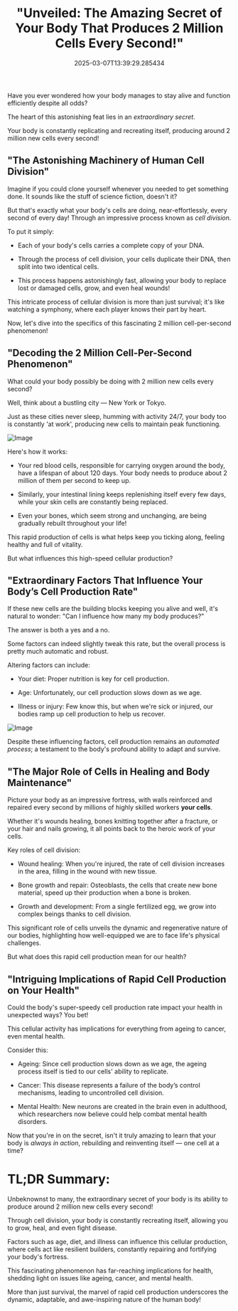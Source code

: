 ﻿---
categories:
- Science
date: '2025-03-07T13:39:29.285434'
draft: false
excerpt: 'Dive into the astonishing secret of your body: producing nearly 2 million
  new cells every second! '
featured_image: /images/807f7bfbee-20250307133626-0.jpg
subcategories:
- Human Physiology
title: '"Unveiled: The Amazing Secret of Your Body That Produces 2 Million Cells Every
  Second!"'

---




Have you ever wondered how your body manages to stay alive and function efficiently despite all odds? 

The heart of this astonishing feat lies in an *extraordinary secret*. 

Your body is constantly replicating and recreating itself, producing around 2 million new cells every second!

## "The Astonishing Machinery of Human Cell Division"
Imagine if you could clone yourself whenever you needed to get something done. It sounds like the stuff of science fiction, doesn't it? 

But that's exactly what your body's cells are doing, near-effortlessly, every second of every day! Through an impressive process known as *cell division*.

To put it simply:
- Each of your body's cells carries a complete copy of your DNA.

- Through the process of cell division, your cells duplicate their DNA, then split into two identical cells.

- This process happens astonishingly fast, allowing your body to replace lost or damaged cells, grow, and even heal wounds!

This intricate process of cellular division is more than just survival; it's like watching a symphony, where each player knows their part by heart. 

Now, let's dive into the specifics of this fascinating 2 million cell-per-second phenomenon!

## "Decoding the 2 Million Cell-Per-Second Phenomenon"
What could your body possibly be doing with 2 million new cells every second? 

Well, think about a bustling city — New York or Tokyo. 

Just as these cities never sleep, humming with activity 24/7, your body too is constantly 'at work', producing new cells to maintain peak functioning.

![Image](/images/807f7bfbee-20250307133717-1.jpg)

Here's how it works:

- Your red blood cells, responsible for carrying oxygen around the body, have a lifespan of about 120 days. Your body needs to produce about 2 million of them per second to keep up.

- Similarly, your intestinal lining keeps replenishing itself every few days, while your skin cells are constantly being replaced.

- Even your bones, which seem strong and unchanging, are being gradually rebuilt throughout your life!

This rapid production of cells is what helps keep you ticking along, feeling healthy and full of vitality. 

But what influences this high-speed cellular production?

## "Extraordinary Factors That Influence Your Body’s Cell Production Rate"
If these new cells are the building blocks keeping you alive and well, it's natural to wonder: "Can I influence how many my body produces?" 

The answer is both a yes and a no. 

Some factors can indeed slightly tweak this rate, but the overall process is pretty much automatic and robust.

Altering factors can include:
- Your diet: Proper nutrition is key for cell production. 

- Age: Unfortunately, our cell production slows down as we age.

- Illness or injury: Few know this, but when we're sick or injured, our bodies ramp up cell production to help us recover.

![Image](/images/807f7bfbee-20250307133748-2.jpg)

Despite these influencing factors, cell production remains an *automated process*; a testament to the body's profound ability to adapt and survive. 

## "The Major Role of Cells in Healing and Body Maintenance"
Picture your body as an impressive fortress, with walls reinforced and repaired every second by millions of highly skilled workers **your cells**. 

Whether it's wounds healing, bones knitting together after a fracture, or your hair and nails growing, it all points back to the heroic work of your cells.

Key roles of cell division:
- Wound healing: When you're injured, the rate of cell division increases in the area, filling in the wound with new tissue.

- Bone growth and repair: Osteoblasts, the cells that create new bone material, speed up their production when a bone is broken.

- Growth and development: From a single fertilized egg, we grow into complex beings thanks to cell division.

This significant role of cells unveils the dynamic and regenerative nature of our bodies, highlighting how well-equipped we are to face life's physical challenges. 

But what does this rapid cell production mean for our health?

## "Intriguing Implications of Rapid Cell Production on Your Health"
Could the body's super-speedy cell production rate impact your health in unexpected ways? You bet! 

This cellular activity has implications for everything from ageing to cancer, even mental health.

Consider this:
- Ageing: Since cell production slows down as we age, the ageing process itself is tied to our cells' ability to replicate.

- Cancer: This disease represents a failure of the body’s control mechanisms, leading to uncontrolled cell division.

- Mental Health: New neurons are created in the brain even in adulthood, which researchers now believe could help combat mental health disorders.

Now that you're in on the secret, isn't it truly amazing to learn that your body is *always in action*, rebuilding and reinventing itself — one cell at a time?

# TL;DR Summary:
Unbeknownst to many, the extraordinary secret of your body is its ability to produce around 2 million new cells every second! 

Through cell division, your body is constantly recreating itself, allowing you to grow, heal, and even fight disease. 

Factors such as age, diet, and illness can influence this cellular production, where cells act like resilient builders, constantly repairing and fortifying your body's fortress. 

This fascinating phenomenon has far-reaching implications for health, shedding light on issues like ageing, cancer, and mental health. 

More than just survival, the marvel of rapid cell production underscores the dynamic, adaptable, and awe-inspiring nature of the human body!

